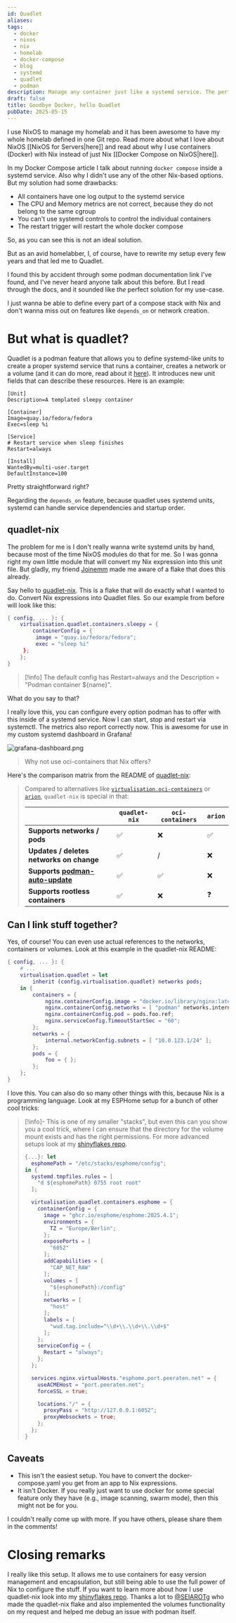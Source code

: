 ```yaml
---
id: Quadlet
aliases: 
tags:
  - docker
  - nixos
  - nix
  - homelab
  - docker-compose
  - blog
  - systemd
  - quadlet
  - podman
description: Manage any container just like a systemd service. The perfect match for any NixOS based Homelab.
draft: false
title: Goodbye Docker, hello Quadlet
pubDate: 2025-05-15
---
```

I use NixOS to manage my homelab and it has been awesome to have my whole homelab defined in one Git repo. Read more about what I love about NixOS [[NixOS for Servers|here]] and read about why I use containers (Docker) with Nix instead of just Nix [[Docker Compose on NixOS|here]].

In my Docker Compose article I talk about running `docker compose` inside a systemd service. Also why I didn't use any of the other Nix-based options.
But my solution had some drawbacks:

- All containers have one log output to the systemd service
- The CPU and Memory metrics are not correct, because they do not belong to the same cgroup
- You can't use systemd controls to control the individual containers
- The restart trigger will restart the whole docker compose

So, as you can see this is not an ideal solution.

But as an avid homelabber, I, of course, have to rewrite my setup every few years and that led me to Quadlet.

I found this by accident through some podman documentation link I've found, and I've never heard anyone talk about this before. But I read through the docs, and it sounded like *the* perfect solution for my use-case.

I just wanna be able to define every part of a compose stack with Nix and don't wanna miss out on features like `depends_on` or network creation.

# But what is quadlet?

Quadlet is a podman feature that allows you to define systemd-like units to create a proper systemd service that runs a container, creates a network or a volume (and it can do more, read about it [here](https://docs.podman.io/en/latest/markdown/podman-systemd.unit.5.html)). It introduces new unit fields that can describe these resources. Here is an example:

```systemd
[Unit]
Description=A templated sleepy container

[Container]
Image=quay.io/fedora/fedora
Exec=sleep %i

[Service]
# Restart service when sleep finishes
Restart=always

[Install]
WantedBy=multi-user.target
DefaultInstance=100
```

Pretty straightforward right?

Regarding the `depends_on` feature, because quadlet uses systemd units, systemd can handle service dependencies and startup order.

## quadlet-nix

The problem for me is I don't really wanna write systemd units by hand, because most of the time NixOS modules do that for me. So I was gonna right my own little module that will convert my Nix expression into this unit file. But gladly, my friend [Joinemm](https://joinemm.dev/) made me aware of a flake that does this already.

Say hello to [quadlet-nix](https://github.com/SEIAROTg/quadlet-nix). This is a flake that will do exactly what I wanted to do. Convert Nix expressions into Quadlet files. So our example from before will look like this:

```nix
{ config, ... }: {
    virtualisation.quadlet.containers.sleepy = {
        containerConfig = {
         image = "quay.io/fedora/fedora";
         exec = "sleep %i"
     };
    };
}
```

> [!info]
> The default config has Restart=always and the Description = "Podman container ${name}".

What do you say to that?

I really love this, you can configure every option podman has to offer with this inside of a systemd service. Now I can start, stop and restart via systemctl. The metrics also report correctly now. This is awesome for use in my custom systemd dashboard in Grafana!

![grafana-dashboard.png](../images/grafana-dashboard.png)

> Why not use oci-containers that Nix offers?

Here's the comparison matrix from the README of [quadlet-nix](https://github.com/SEIAROTg/quadlet-nix/tree/main):

> Compared to alternatives like [`virtualisation.oci-containers`](https://github.com/NixOS/nixpkgs/blob/master/nixos/modules/virtualisation/oci-containers.nix) or [`arion`](https://github.com/hercules-ci/arion), `quadlet-nix` is special in that:
>
> |                                                          | `quadlet-nix` | `oci-containers` | `arion` |
> | -------------------------------------------------------- | ------------- | ---------------- | ------- |
> | **Supports networks / pods**                             | ✅            | ❌               | ✅      |
> | **Updates / deletes networks on change**                 | ✅            | /                | ❌      |
> | **Supports [podman-auto-update][podman-auto-update]**    | ✅            | ✅               | ❌      |
> | **Supports rootless containers**                         | ✅            | ❌               | ❓      |
>
> [podman-auto-update]: https://docs.podman.io/en/latest/markdown/podman-auto-update.1.html

## Can I link stuff together?

Yes, of course! You can even use actual references to the networks, containers or volumes. Look at this example in the quadlet-nix README:

```nix
{ config, ... }: {
    # ...
    virtualisation.quadlet = let
        inherit (config.virtualisation.quadlet) networks pods;
    in {
        containers = {
            nginx.containerConfig.image = "docker.io/library/nginx:latest";
            nginx.containerConfig.networks = [ "podman" networks.internal.ref ];
            nginx.containerConfig.pod = pods.foo.ref;
            nginx.serviceConfig.TimeoutStartSec = "60";
        };
        networks = {
            internal.networkConfig.subnets = [ "10.0.123.1/24" ];
        };
        pods = {
            foo = { };
        };
    };
}
```

I love this. You can also do so many other things with this, because Nix is a programming language. Look at my ESPHome setup for a bunch of other cool tricks:

> [!info]-
> This is one of my smaller "stacks", but even this can you show you a cool trick, where I can ensure that the directory for the volume mount exists and has the right permissions. For more advanced setups look at my [shinyflakes repo](https://github.com/Keyruu/shinyflakes/tree/main/hosts/highwind/stacks).
>
> ```nix
> {...}: let
>   esphomePath = "/etc/stacks/esphome/config";
> in {
>   systemd.tmpfiles.rules = [
>     "d ${esphomePath} 0755 root root"
>   ];
> 
>   virtualisation.quadlet.containers.esphome = {
>     containerConfig = {
>       image = "ghcr.io/esphome/esphome:2025.4.1";
>       environments = {
>         TZ = "Europe/Berlin";
>       };
>       exposePorts = [
>         "6052"
>       ];
>       addCapabilities = [
>         "CAP_NET_RAW"
>       ];
>       volumes = [
>         "${esphomePath}:/config"
>       ];
>       networks = [
>         "host"
>       ];
>       labels = [
>         "wud.tag.include=^\\d+\\.\\d+\\.\\d+$"
>       ];
>     };
>     serviceConfig = {
>       Restart = "always";
>     };
>   };
> 
>   services.nginx.virtualHosts."esphome.port.peeraten.net" = {
>     useACMEHost = "port.peeraten.net";
>     forceSSL = true;
> 
>     locations."/" = {
>       proxyPass = "http://127.0.0.1:6052";
>       proxyWebsockets = true;
>     };
>   };
> }
> ```

## Caveats

- This isn't the easiest setup. You have to convert the docker-compose.yaml you get from an app to Nix expressions.
- It isn't Docker. If you really just want to use docker for some special feature only they have (e.g., image scanning, swarm mode), then this might not be for you.

I couldn't really come up with more. If you have others, please share them in the comments!

# Closing remarks

I really like this setup. It allows me to use containers for easy version management and encapsulation, but still being able to use the full power of Nix to configure the stuff. If you want to learn more about how I use quadlet-nix look into my [shinyflakes repo](https://github.com/Keyruu/shinyflakes/tree/main/hosts/highwind/stacks).
Thanks a lot to [@SEIAROTg](https://github.com/SEIAROTg) who made the quadlet-nix flake and also implemented the volumes functionality on my request and helped me debug an issue with podman itself.
